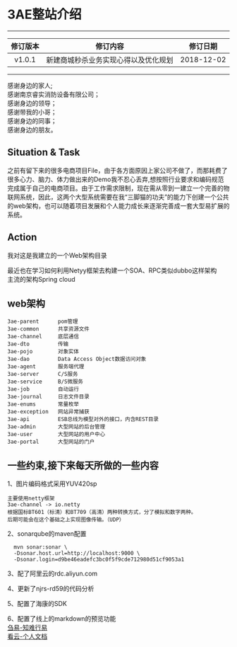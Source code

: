 # 3AE整站介绍

---
| 修订版本 | 修订内容  | 修订日期 |
| :-----: |  :-----:  | :-----: |
|  v1.0.1 | 新建商城秒杀业务实现心得以及优化规划 | 2018-12-02 |

---  
感谢身边的家人;  
感谢南京睿实消防设备有限公司；  
感谢身边的领导；  
感谢带我的小哥；  
感谢身边的同事；  
感谢身边的朋友。  


## Situation & Task

  之前有留下来的很多电商项目File，由于各方面原因上家公司不做了，而那耗费了很多心力、脑力、体力做出来的Demo我不忍心丢弃,想按照行业要求和编码规范完成属于自己的电商项目。由于工作需求限制，现在需从零到一建立一个完善的物联网系统，因此，这两个大型系统需要在我“三脚猫的功夫”的能力下创建一个公共的web架构，也可以随着项目发展和个人能力成长来逐渐完善成一套大型易扩展的系统。  

## Action

我对这是我建立的一个Web架构目录  
  
最近也在学习如何利用Netyy框架去构建一个SOA、RPC类似dubbo这样架构  
主流的架构Spring cloud  

## web架构

```utf-8
3ae-parent      pom管理
3ae-common      共享资源文件
3ae-channel     底层通信
3ae-dto         传输
3ae-pojo        对象实体
3ae-dao         Data Access Object数据访问对象
3ae-agent       服务端代理
3ae-server      C/S服务
3ae-service     B/S微服务
3ae-job         自动运行
3ae-journal     日志文件目录
3ae-enums       常量枚举
3ae-exception   网站异常捕获
3ae-api         ESB总线为模型对外的接口，内含REST目录
3ae-admin       大型网站的后台管理
3ae-user        大型网站的用户中心
3ae-portal      大型网站的门户
```

## 一些约束,接下来每天所做的一些内容

1、图片编码格式采用YUV420sp

```utf-8
主要使用netty框架
3ae-channel -> io.netty
根据国标BT601（标清）和BT709（高清）两种转换方式，分了模拟和数字两种。
后期可能会在这个基础之上实现图像传输。（UDP）
```

2、sonarqube的maven配置

```shell
  mvn sonar:sonar \
  -Dsonar.host.url=http://localhost:9000 \
  -Dsonar.login=d9be46eadefc3bc0f5f9cde712980d51cf9053a1
```

3、配了阿里云的rdc.aliyun.com

4、更新了njrs-rd59的代码分析

5、配置了海康的SDK

6、配置了线上的markdown的预览功能  
[刍易-知难行易](http://3ae.store)  
[看云-个人文档](http://book.3ae.store)  

